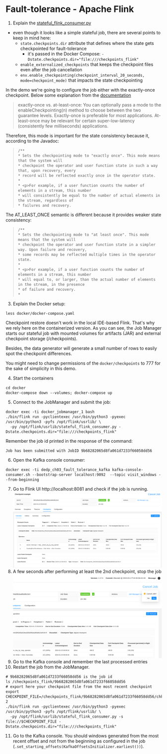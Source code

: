 # Fault-tolerance - Apache Flink

1. Explain the [stateful_flink_consumer.py](stateful_flink_consumer.py)
* even though it looks like a simple stateful job, there are several points to keep in mind here:
  * `state.checkpoints.dir` attribute that defines where the state gets checkpointed for fault-tolerance
    * it's passed in the Docker Compose: `-Dstate.checkpoints.dir="file:///checkpoints_flink"`
  * `enable_externalized_checkpoints` that keeps the checkpoint files even after the job cancellation
  * `env.enable_checkpointing(checkpoint_interval_20_seconds, mode=checkpoint_mode)` that impacts the state checkpointing


In the demo we're going to configure the job either with the exactly-once checkpoint. Below some explanation from the [documentation](https://nightlies.apache.org/flink/flink-docs-release-1.17/docs/dev/datastream/fault-tolerance/checkpointing/)
> exactly-once vs. at-least-once: You can optionally pass a mode to the enableCheckpointing(n) method to choose between the two guarantee levels. Exactly-once is preferable for most applications. At-least-once may be relevant for certain super-low-latency (consistently few milliseconds) applications.

Therefore, this mode is important for the state consistency because it, according to the Javadoc:
>     /**
>     * Sets the checkpointing mode to "exactly once". This mode means that the system will
>     * checkpoint the operator and user function state in such a way that, upon recovery, every
>     * record will be reflected exactly once in the operator state.
>     *
>     * <p>For example, if a user function counts the number of elements in a stream, this number
>     * will consistently be equal to the number of actual elements in the stream, regardless of
>     * failures and recovery.

The AT_LEAST_ONCE semantic is different because it provides weaker state consistency:
>     /**
>     * Sets the checkpointing mode to "at least once". This mode means that the system will
>     * checkpoint the operator and user function state in a simpler way. Upon failure and recovery,
>     * some records may be reflected multiple times in the operator state.
>     *
>     * <p>For example, if a user function counts the number of elements in a stream, this number
>     * will equal to, or larger, than the actual number of elements in the stream, in the presence
>     * of failure and recovery.
>     *


3. Explain the Docker setup:
```
less docker/docker-compose.yaml
```
Checkpoint restore doesn't work in the local IDE-based Flink. That's why we rely here on the containerized version.
As you can see, the Job Manager starts our stateful job with mounted volumes for artifacts (JAR) and external 
checkpoint storage (/checkpoints).

Besides, the data generator will generate a small number of rows to easily spot the checkpoint differences.

You might need to change permissions of the `docker/checkpoints` to 777 for the sake of simplicity in this demo.

4. Start the containers 
```
cd docker
docker-compose down --volumes; docker-compose up
```
5. Connect to the JobManager and submit the job:
```
docker exec -ti docker_jobmanager_1 bash
./bin/flink run -pyclientexec /usr/bin/python3 -pyexec /usr/bin/python3 -pyfs /opt/flink/usrlib/ \
  -py /opt/flink/usrlib/stateful_flink_consumer.py -Dstate.checkpoints.dir="file:///checkpoints_flink"
```
Remember the job id printed in the response of the command:
```
Job has been submitted with JobID 9b68282065d8fa061d7233f66058dd56
```
6. Open the Kafka console consumer:
```
docker exec -ti dedp_ch03_fault_tolerance_kafka kafka-console-consumer.sh --bootstrap-server localhost:9092  --topic visit_windows --from-beginning
```
7. Go to Flink UI http://localhost:8081 and check if the job is running.
![../assets/flink_checkpoint.png](assets/flink_checkpoint.png)
8. A few seconds after performing at least the 2nd checkpoint, stop the job 
![../assets/flink_cancel_job.png](assets/flink_cancel_job.png)
9. Go to the Kafka console and remember the last processed entries
10. Restart the job from the JobManager.
```
# 9b68282065d8fa061d7233f66058dd56 is the job id
ls /checkpoints_flink/9b68282065d8fa061d7233f66058dd56
# export here your checkpoint file from the most recent checkpoint
export CHECKPOINT_FILE=/checkpoints_flink/9b68282065d8fa061d7233f66058dd56/chk-2
./bin/flink run -pyclientexec /usr/bin/python3 -pyexec /usr/bin/python3 -pyfs /opt/flink/usrlib/ \
  -py /opt/flink/usrlib/stateful_flink_consumer.py -s file://$CHECKPOINT_FILE -Dstate.checkpoints.dir="file:///checkpoints_flink"
```

11. Go to the Kafka console. You should windows generated from the most recent offset and not from the beginning as
configured in the job (`.set_starting_offsets(KafkaOffsetsInitializer.earliest())`).